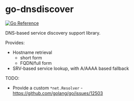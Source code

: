 # go-dnsdiscover

[![Go Reference](https://pkg.go.dev/badge/github.com/Jamesits/go-dnsdiscover.svg)](https://pkg.go.dev/github.com/Jamesits/go-dnsdiscover)

DNS-based service discovery support library.

Provides:
- Hostname retrieval
  - short form
  - FQDN/full form
- SRV-based service lookup, with A/AAAA based fallback

TODO:
- Provide a custom `*net.Resolver` - https://github.com/golang/go/issues/12503
